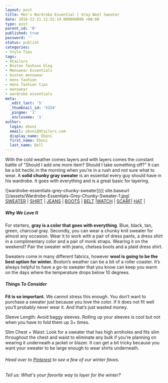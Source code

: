 ```yaml
---
layout: post
title: Men's Wardrobe Essential | Gray Wool Sweater
date: 2016-12-21 22:52:14.000000000 +00:00
type: post
parent_id: '0'
published: true
password: ''
status: publish
categories:
- Style Tips
tags:
- 9tailors
- Boston fashion blog
- Menswear Essentials
- boston menswear
- mens fashion
- mens fashion tips
- menswear
- wardrobe essentials
meta:
  _edit_last: '5'
  _thumbnail_id: '5154'
  _pingme: '1'
  _encloseme: '1'
author:
  login: eboni
  email: eboni@9tailors.com
  display_name: Eboni
  first_name: Eboni
  last_name: Bell
---
```

With the cold weather comes layers and with layers comes the constant battle of "Should I add one more item? Should I take something off?” It can be a bit hectic in the morning when you’re in a rush and not sure what to wear. A **solid chunky gray sweater** is an essential every guy should have in his wardrobe. It goes with everything and is a great basic for layering.

![wardrobe-essentials-grey-chunky-sweater]({{ site.baseurl }}/assets/Wardrobe-Essentials-Grey-Chunky-Sweater-1.jpg)  
[SWEATER](https://www.jcrew.com/p/mens_category/sweaters/wool/american-wool-sweater-with-imperial-yarn/F9926) | [SHIRT](https://www.jcrew.com/p/mens_category/shirts/secretwash/secret-wash-shirt-in-devon-check/F8052?srcCode=AFFIMPOLYVORE_tops) | [JEANS](https://www.jcrew.com/p/F4061?srcCode=AFFIMPOLYVORE_jeans) | [BOOTS](http://www.colehaan.com/warren-waterproof-chelsea-chestnut-waterproof/889203232865.html?utm_source=Polyvore&utm_medium=CSE&utm_term=men%27s%20shoes&utm_content=c17898667&utm_campaign=Polyvore) | [BELT](https://www.mrporter.com/en-us/mens/jean_shop/4cm-brown-leather-belt/661651?cm_mmc=LinkshareUS-_-Hy3bqNL2jtQ-_-Custom-_-LinkBuilder&ranMID=36592&ranEAID=Hy3bqNL2jtQ&ranSiteID=Hy3bqNL2jtQ&siteID=Hy3bqNL2jtQ-eKsjrRB_qTEEy_Y_DHEFrw) |[WATCH](https://www.danielwellington.com/us/classic-sheffield) | [SCARF](https://www.jcrew.com/p/mens_category/scarveshatsgloves/abraham-moon-for-jcrew-wool-scarf/E3870?color_name=camel-burgundy-navy&srcCode=AFFIMPOLYVORE_scarves)| [HAT](http://www.hm.com/us/product/39655?article=39655-D) |

##### Why We Love It

For starters, **gray is a color that goes with everything**. Blue, black, tan, green, charcoal gray. Secondly, you can wear a chunky knit sweater for almost any occasion. Wear it to work with a pair of dress pants, a dress shirt in a complimentary color and a pair of monk straps. Wearing it on the weekend? Pair the sweater with jeans, chelsea boots and a plaid dress shirt.

Sweaters come in many different fabrics, however **wool is going to be the best option for winter.** Boston’s weather can be a bit of a roller coaster. It’s always helpful to have a go-to sweater that you know can keep you warm on the days where the temperature drops below 10 degrees. 

##### Things To Consider

**Fit is so important.** We cannot stress this enough. You don’t want to purchase a sweater just because you love the color. If it does not fit well you’ll probably never wear it. And that’s just wasted money.

Sleeve Length: Avoid baggy sleeves. Rolling up your sleeves is cool but not when you have to fold them up 3+ times.

Slim Chest + Waist: Look for a sweater that has high armholes and fits slim throughout the chest and waist to eliminate any bulk if you’re planning on wearing it underneath a jacket or blazer. It can get a bit tricky because you want your sweater to be large enough to wear shirts underneath.

###### Head over to [Pinterest](https://www.pinterest.com/9tailors/a-winter-at-work/) to see a few of our winter faves.

###### Tell us: What's your favorite way to layer for the winter?
